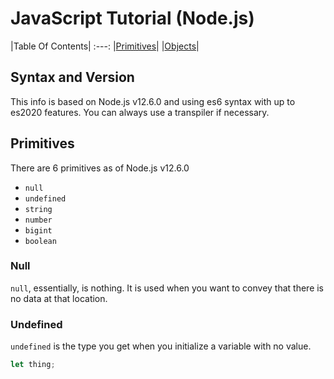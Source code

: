 # JavaScript Tutorial (Node.js)

|Table Of Contents|
:---:
|[Primitives](#Primitives)|
|[Objects](#Objects)|

## Syntax and Version
This info is based on Node.js v12.6.0 and using es6 syntax with up to es2020 features. You can always use a transpiler if necessary.

## Primitives

There are 6 primitives as of Node.js v12.6.0
* `null`
* `undefined`
* `string`
* `number`
* `bigint`
* `boolean`

### Null
`null`, essentially, is nothing. It is used when you want to convey that there is no data at that location.

### Undefined
`undefined` is the type you get when you initialize a variable with no value.
```js
let thing;
```
